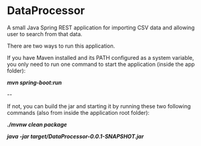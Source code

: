 # DataProcessor
A small Java Spring REST application for importing CSV data and allowing user to search from that data.


There are two ways to run this application.

If you have Maven installed and its PATH configured as a system variable, you only need to run one command to start the application (inside the app folder):

***mvn spring-boot:run***

--

If not, you can build the jar and starting it by running these two following commands (also from inside the application root folder):

***./mvnw clean package***

***java -jar target/DataProcessor-0.0.1-SNAPSHOT.jar***
